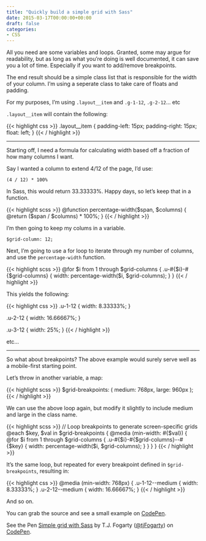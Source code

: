 ```yaml
---
title: "Quickly build a simple grid with Sass"
date: 2015-03-17T00:00:00+00:00
draft: false
categories: 
- CSS
---
```

<p>All you need are some variables and loops. Granted, some may argue for readability, but as long as what you&#8217;re doing is well documented, it can save you a lot of time. Especially if you want to add/remove breakpoints.</p>
<p>The end result should be a simple class list that is responsible for the width of your column. I&#8217;m using a seperate class to take care of floats and padding.</p>
<p>For my purposes, I&#8217;m using <code>.layout__item</code> and <code>.g-1-12</code>, <code>.g-2-12</code>&#8230; etc</p>
<p><code>.layout__item</code> will contain the following:</p>

{{< highlight css >}}
.layout__item {
    padding-left: 15px;
    padding-right: 15px;
    float: left;
}
{{< / highlight >}}

<hr />
<p>Starting off, I need a formula for calculating width based off a fraction of how many columns I want. </p>
<p>Say I wanted a column to extend 4/12 of the page, I&#8217;d use:</p>
<p><code>(4 / 12) * 100%</code> </p>
<p>In Sass, this would return 33.33333%. Happy days, so let&#8217;s  keep that in a function.</p>

{{< highlight scss >}}
@function percentage-width($span, $columns) {
  @return ($span / $columns) * 100%;
}
{{< / highlight >}}

<p>I&#8217;m then going to keep my colums in a variable.</p>
<pre><code class="language-language-scss">$grid-column: 12;</code></pre>
<p>Next, I&#8217;m going to use a for loop to iterate through my number of columns, and use the <code>percentage-width</code> function.</p>

{{< highlight scss >}}
@for $i from 1 through $grid-columns {
  .u-#{$i}-#{$grid-columns} {
    width: percentage-width($i, $grid-columns);
  }
}
{{< / highlight >}}

<p>This yields the following:</p>

{{< highlight css >}}
.u-1-12 {
  width: 8.33333%; }

.u-2-12 {
  width: 16.66667%; }

.u-3-12 {
  width: 25%; }
{{< / highlight >}}

<p>etc&#8230;</p>
<hr />
<p>So what about breakpoints? The above example would surely serve well as a mobile-first starting point.</p>
<p>Let&#8217;s throw in another variable, a map:</p>

{{< highlight scss >}}
$grid-breakpoints: (
  medium: 768px,
  large: 960px
);
{{< / highlight >}}

<p>We can use the above loop again, but modify it slightly to include medium and large in the class name.</p>

{{< highlight scss >}}
// Loop breakpoints to generate screen-specific grids
@each $key, $val in $grid-breakpoints {
  @media (min-width: #{$val}) {
    @for $i from 1 through $grid-columns {
      .u-#{$i}-#{$grid-columns}--#{$key} {
        width: percentage-width($i, $grid-columns);
      }
    }
  }
}
{{< / highlight >}}

<p>It&#8217;s the same loop, but repeated for every breakpoint defined in <code>$grid-breakpoints</code>, resulting in:</p>

{{< highlight css >}}
@media (min-width: 768px) {
  .u-1-12--medium {
    width: 8.33333%; }
  .u-2-12--medium {
    width: 16.66667%; }
{{< / highlight >}}

<p>And so on.</p>
<p>You can grab the source and see a small example on <a href="http://codepen.io/tjFogarty/pen/KwrRex">CodePen</a>.</p>
<p data-height="268" data-theme-id="0" data-slug-hash="KwrRex" data-default-tab="result" data-user="tjFogarty" class="codepen">See the Pen <a href="http://codepen.io/tjFogarty/pen/KwrRex/">Simple grid with Sass</a> by T.J. Fogarty (<a href="http://codepen.io/tjFogarty">@tjFogarty</a>) on <a href="http://codepen.io">CodePen</a>.</p>
<script async src="//assets.codepen.io/assets/embed/ei.js"></script>